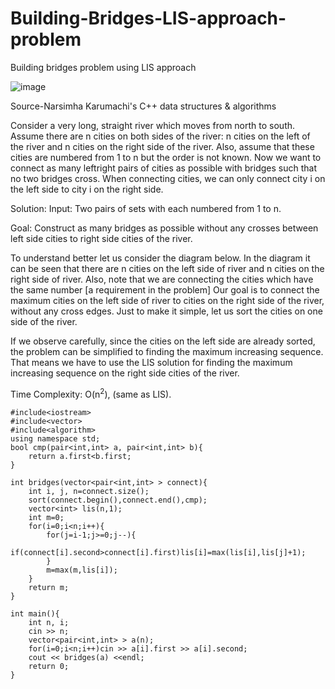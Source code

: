 # Building-Bridges-LIS-approach-problem
Building bridges problem using LIS approach 

![image](https://user-images.githubusercontent.com/58950467/87802494-f1635c80-c86e-11ea-83e8-166205a19dc7.png)

Source-Narsimha Karumachi's C++ data structures & algorithms 

Consider a very long, straight river which moves
from north to south. Assume there are n cities on both sides of the river: n cities on the left
of the river and n cities on the right side of the river.
Also, assume that these cities are
numbered from 1 to n but the order is not known. Now we want to connect as many leftright
pairs of cities as possible with bridges such that no two bridges cross. 
When
connecting cities, we can only connect city i on the left side to city i on the right side.


Solution:
Input: Two pairs of sets with each numbered from 1 to n.


Goal: Construct as many bridges as possible without any crosses between left side cities to right
side cities of the river.

To understand better let us consider the diagram below. In the diagram it can be seen that there
are n cities on the left side of river and n cities on the right side of river. Also, note that we are
connecting the cities which have the same number [a requirement in the problem]
 Our goal is to connect the maximum cities on the left side of river to cities on the right side of the river, without
any cross edges. Just to make it simple, let us sort the cities on one side of the river.

If we observe carefully, since the cities on the left side are already sorted, the problem can be
simplified to finding the maximum increasing sequence. That means we have to use the LIS
solution for finding the maximum increasing sequence on the right side cities of the river.


Time Complexity: O(n<sup>2</sup>), (same as LIS).

```
#include<iostream>
#include<vector>
#include<algorithm>
using namespace std;
bool cmp(pair<int,int> a, pair<int,int> b){
    return a.first<b.first;
}

int bridges(vector<pair<int,int> > connect){
    int i, j, n=connect.size();
    sort(connect.begin(),connect.end(),cmp);
    vector<int> lis(n,1);
    int m=0;
    for(i=0;i<n;i++){
        for(j=i-1;j>=0;j--){
            if(connect[i].second>connect[i].first)lis[i]=max(lis[i],lis[j]+1);
        }
        m=max(m,lis[i]);
    }
    return m;
}

int main(){
    int n, i;
    cin >> n;
    vector<pair<int,int> > a(n);
    for(i=0;i<n;i++)cin >> a[i].first >> a[i].second;
    cout << bridges(a) <<endl;
    return 0;
}
```
